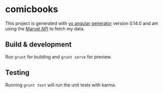 # comicbooks

This project is generated with [yo angular generator](https://github.com/yeoman/generator-angular) version 0.14.0 and am using the [Marvel API](https://developer.marvel.com/) to fetch my data.

## Build & development

Run `grunt` for building and `grunt serve` for preview.

## Testing

Running `grunt test` will run the unit tests with karma.
